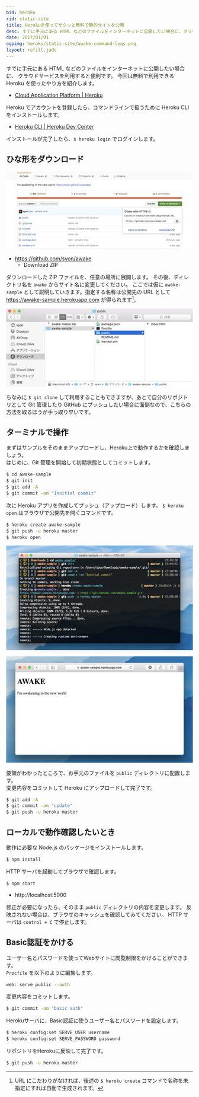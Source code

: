 ```yaml
---
bid: heroku
rid: static-site
title: Herokuを使ってサクッと無料で静的サイトを公開
desc: すでに手元にある HTML などのファイルをインターネットに公開したい場合に、クラウドサービスを利用すると便利です。今回は無料で利用できる Heroku を使ったやり方を紹介します。
date: 2017/01/01
ogpimg: heroku/static-site/awake-command-logs.png
layout: refill.jade
---
```


すでに手元にある HTML などのファイルをインターネットに公開したい場合に、
クラウドサービスを利用すると便利です。
今回は無料で利用できる Heroku を使ったやり方を紹介します。

- [Cloud Application Platform | Heroku](https://www.heroku.com/)

Heroku でアカウントを登録したら、コマンドラインで扱うために Heroku CLI をインストールします。

- [Heroku CLI \| Heroku Dev Center](https://devcenter.heroku.com/articles/heroku-cli)

インストールが完了したら、`$ heroku login` でログインします。


## ひな形をダウンロード

![Download zip file from GitHub site](awake-zip.png)

- https://github.com/syon/awake
  - Download ZIP

ダウンロードした ZIP ファイルを、任意の場所に展開します。
その後、ディレクトリ名を `awake` からサイト名に変更してください。
ここでは仮に `awake-sample` として説明していきます。指定する名称は公開先の
URL として https://awake-sample.herokuapp.com が得られます[^1]。

![Extract the zip file and rename to awake-sample](awake-sample-finder.png)

ちなみに `$ git clone` して利用することもできますが、あとで自分のリポジトリとして
Git 管理したり GitHub にプッシュしたい場合に面倒なので、こちらの方法を取るほうが手っ取り早いです。

[^1]: URL にこだわりがなければ、後述の `$ heroku create` コマンドで名称を未指定にすれば自動で生成されます。


## ターミナルで操作

まずはサンプルをそのままアップロードし、Heroku上で動作するかを確認しましょう。  
はじめに、Git 管理を開始して初期状態としてコミットします。

```bash
$ cd awake-sample
$ git init
$ git add -A
$ git commit -am "Innitial commit"
```

次に Heroku アプリを作成してプッシュ（アップロード）します。
`$ heroku open` はブラウザで公開先を開くコマンドです。

```bash
$ heroku create awake-sample
$ git push -u heroku master
$ heroku open
```

![Terminal screen shot](awake-command-logs.png)

![Awake sample in browser after heroku open command](awake-sample-browser.png)

要領がわかったところで、お手元のファイルを `public` ディレクトリに配置します。  
変更内容をコミットして Heroku にアップロードして完了です。

```bash
$ git add -A
$ git commit -am "update"
$ git push -u heroku master
```


## ローカルで動作確認したいとき

動作に必要な Node.js のパッケージをインストールします。

```bash
$ npm install
```

HTTP サーバを起動してブラウザで確認します。

```bash
$ npm start
```

- http://localhost:5000

修正が必要になったら、そのまま `public` ディレクトリの内容を変更します。
反映されない場合は、ブラウザのキャッシュを確認してみてください。
HTTP サーバは `control + C` で停止します。


## Basic認証をかける

ユーザー名とパスワードを使ってWebサイトに閲覧制限をかけることができます。  
`Procfile` を以下のように編集します。

```bash
web: serve public --auth
```

変更内容をコミットします。

```bash
$ git commit -am "basic auth"
```

Herokuサーバに、Basic認証に使うユーザー名とパスワードを設定します。

```bash
$ heroku config:set SERVE_USER username
$ heroku config:set SERVE_PASSWORD password
```

リポジトリをHerokuに反映して完了です。

```bash
$ git push -u heroku master
```
